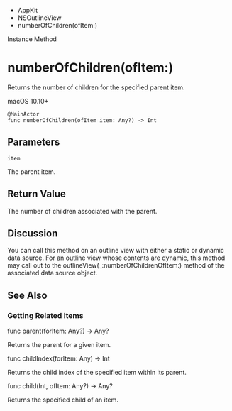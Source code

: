 

- AppKit
- NSOutlineView
-  numberOfChildren(ofItem:) 

Instance Method

# numberOfChildren(ofItem:)

Returns the number of children for the specified parent item.

macOS 10.10+

``` source
@MainActor
func numberOfChildren(ofItem item: Any?) -> Int
```

## Parameters 

`item`  

The parent item.

## Return Value

The number of children associated with the parent.

## Discussion

You can call this method on an outline view with either a static or dynamic data source. For an outline view whose contents are dynamic, this method may call out to the outlineView(_:numberOfChildrenOfItem:) method of the associated data source object.

## See Also

### Getting Related Items

func parent(forItem: Any?) -> Any?

Returns the parent for a given item.

func childIndex(forItem: Any) -> Int

Returns the child index of the specified item within its parent.

func child(Int, ofItem: Any?) -> Any?

Returns the specified child of an item.

